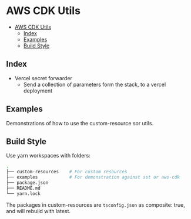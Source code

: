 # AWS CDK Utils

- [AWS CDK Utils](#aws-cdk-utils)
  - [Index](#index)
  - [Examples](#examples)
  - [Build Style](#build-style)

## Index

- Vercel secret forwarder
  - Send a collection of parameters form the stack, to a vercel deployment


## Examples

Demonstrations of how to use the custom-resource sor utils.

## Build Style

Use yarn workspaces with folders:

```bash
.
├── custom-resources    # For custom resources
├── examples            # For demonstration against sst or aws-cdk
├── package.json
├── README.md
└── yarn.lock
```

The packages in custom-resources are `tsconfig.json` as composite: true, and will rebuild with latest.
